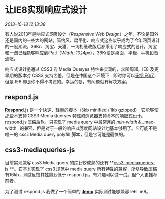 # 让IE8实现响应式设计
*2013-10-18 12:13:38*


有人说2013年是响应式网页设计（_Responsive Web Design_）之年，不论是国外还是国内的一些大的网站，简约风、扁平化、响应式这些似乎成为了今年网页设计的一股潮流。36Kr、淘宝、天猫、一淘相继改版后都采用了响应式的设计。淘宝和一淘已经能够响应到iPad（_Width: 1024px_），36Kr更是桌面、平板、手机设备通吃。

响应式设计是通过 CSS3 的 Media Queryes 特性来实现的，众所周知，IE8 及更早期的版本对 CSS3 支持太差，但是在中国这个环境下，即时你可以[无视IE6/7](http://huangyang.me/kill-ie6.html)，但是 IE8 却是你不得不考虑的。幸运的是，有问题就有解决方案。

## respond.js

**[Respond.js]( https://github.com/scottjehl/Respond)** 是一个快速、轻量的脚本（3kb minified / 1kb gzipped），它能够使那些不支持 CSS3 Media Queryes 特性的浏览器支持基本的响应式设计。respond.js 压缩后1k，只实现了 media query 中最常用的 _min-width &amp;_ _max-width _的兼容，但是对于一般的响应式宽度网站设计也基本够用了。它可能不是唯一的 css3 Media query polyfill 脚本，但是它可能是最快的。

## css3-mediaqueries-js

目前实现兼容 css3 Media query 的库比较成熟的还有 **[css3-mediaqueries-js](https://code.google.com/p/css3-mediaqueries-js/ "https://code.google.com/p/css3-mediaqueries-js/") **。它基本实现了 css3 规范中 media query 所有特性的兼容，所以导致压缩有16kb，测试反馈其性能远低于 respond.js。有兴趣可以试一试。但个人更推荐前者。

为了测试 respond.js 我做了一个简单的 **[demo](http://huangyang.me/demo/media-query/)** 实际测试能够兼容 ie6 , ie8。